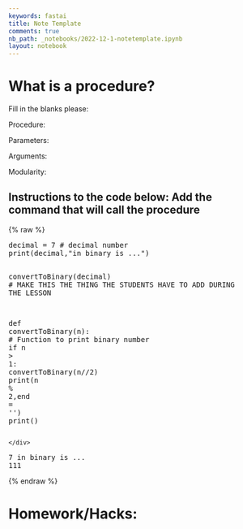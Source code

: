 ```yaml
---
keywords: fastai
title: Note Template 
comments: true
nb_path: _notebooks/2022-12-1-notetemplate.ipynb
layout: notebook
---
```


<!--
#################################################
### THIS FILE WAS AUTOGENERATED! DO NOT EDIT! ###
#################################################
# file to edit: _notebooks/2022-12-1-notetemplate.ipynb
-->

<div class="container" id="notebook-container">
        
<div class="cell border-box-sizing text_cell rendered"><div class="inner_cell">
<div class="text_cell_render border-box-sizing rendered_html">
<h1 id="What-is-a-procedure?">What is a procedure?<a class="anchor-link" href="#What-is-a-procedure?"> </a></h1><p>Fill in the blanks please:</p>
<p>Procedure:</p>
<p>Parameters:</p>
<p>Arguments:</p>
<p>Modularity:</p>

</div>
</div>
</div>
<div class="cell border-box-sizing text_cell rendered"><div class="inner_cell">
<div class="text_cell_render border-box-sizing rendered_html">
<h2 id="Instructions-to-the-code-below:-Add-the-command-that-will-call-the-procedure">Instructions to the code below: Add the command that will call the procedure<a class="anchor-link" href="#Instructions-to-the-code-below:-Add-the-command-that-will-call-the-procedure"> </a></h2>
</div>
</div>
</div>
    {% raw %}
    
<div class="cell border-box-sizing code_cell rendered">
<div class="input">

<div class="inner_cell">
    <div class="input_area">
<div class=" highlight hl-ipython3"><pre><span></span><span class="n">decimal</span> <span class="o">=</span> <span class="mi">7</span> <span class="c1"># decimal number</span>
<span class="nb">print</span><span class="p">(</span><span class="n">decimal</span><span class="p">,</span><span class="s2">&quot;in binary is ...&quot;</span><span class="p">)</span>

<span class="n">convertToBinary</span><span class="p">(</span><span class="n">decimal</span><span class="p">)</span> <span class="c1"># MAKE THIS THE THING THE STUDENTS HAVE TO ADD DURING THE LESSON</span>

<span class="k">def</span> <span class="nf">convertToBinary</span><span class="p">(</span><span class="n">n</span><span class="p">):</span> <span class="c1"># Function to print binary number</span>
   <span class="k">if</span> <span class="n">n</span> <span class="o">&gt;</span> <span class="mi">1</span><span class="p">:</span>
       <span class="n">convertToBinary</span><span class="p">(</span><span class="n">n</span><span class="o">//</span><span class="mi">2</span><span class="p">)</span>
   <span class="nb">print</span><span class="p">(</span><span class="n">n</span> <span class="o">%</span> <span class="mi">2</span><span class="p">,</span><span class="n">end</span> <span class="o">=</span> <span class="s1">&#39;&#39;</span><span class="p">)</span>
<span class="nb">print</span><span class="p">()</span>
</pre></div>

    </div>
</div>
</div>

<div class="output_wrapper">
<div class="output">

<div class="output_area">

<div class="output_subarea output_stream output_stdout output_text">
<pre>7 in binary is ...
111
</pre>
</div>
</div>

</div>
</div>

</div>
    {% endraw %}

<div class="cell border-box-sizing text_cell rendered"><div class="inner_cell">
<div class="text_cell_render border-box-sizing rendered_html">
<h1 id="Homework/Hacks:">Homework/Hacks:<a class="anchor-link" href="#Homework/Hacks:"> </a></h1>
</div>
</div>
</div>
</div>
 

